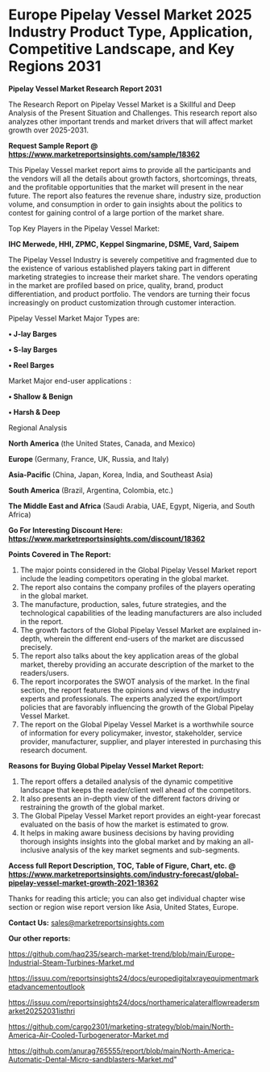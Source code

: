  # Europe Pipelay Vessel Market 2025 Industry Product Type, Application, Competitive Landscape, and Key Regions 2031

<strong>Pipelay Vessel Market Research Report 2031</strong>

The Research Report on Pipelay Vessel Market is a Skillful and Deep Analysis of the Present Situation and Challenges. This research report also analyzes other important trends and market drivers that will affect market growth over 2025-2031.

<strong>Request Sample Report @ <a href=https://www.marketreportsinsights.com/sample/18362>https://www.marketreportsinsights.com/sample/18362</a></strong>

This Pipelay Vessel market report aims to provide all the participants and the vendors will all the details about growth factors, shortcomings, threats, and the profitable opportunities that the market will present in the near future. The report also features the revenue share, industry size, production volume, and consumption in order to gain insights about the politics to contest for gaining control of a large portion of the market share.

Top Key Players in the Pipelay Vessel Market:

<strong>IHC Merwede, HHI, ZPMC, Keppel Singmarine, DSME, Vard, Saipem</strong>

The Pipelay Vessel Industry is severely competitive and fragmented due to the existence of various established players taking part in different marketing strategies to increase their market share. The vendors operating in the market are profiled based on price, quality, brand, product differentiation, and product portfolio. The vendors are turning their focus increasingly on product customization through customer interaction.

Pipelay Vessel Market Major Types are:

<strong>• J-lay Barges

• S-lay Barges

• Reel Barges</strong>

Market Major end-user applications :

<strong>• Shallow & Benign

• Harsh & Deep</strong>

Regional Analysis

</u><strong><b>North America</b></strong> (the United States, Canada, and Mexico)

<strong><b>Europe </b></strong>(Germany, France, UK, Russia, and Italy)

<strong><b>Asia-Pacific</b></strong> (China, Japan, Korea, India, and Southeast Asia)

<strong><b>South America</b></strong> (Brazil, Argentina, Colombia, etc.)

<strong><b>The Middle East and Africa</b></strong> (Saudi Arabia, UAE, Egypt, Nigeria, and South Africa)

<strong>Go For Interesting Discount Here: <a href=https://www.marketreportsinsights.com/discount/18362>https://www.marketreportsinsights.com/discount/18362</a></strong>

<strong>Points Covered in The Report:</strong>
<ol>
  <li>The major points considered in the Global Pipelay Vessel Market report include the leading competitors operating in the global market.</li>
  <li>The report also contains the company profiles of the players operating in the global market.</li>
  <li>The manufacture, production, sales, future strategies, and the technological capabilities of the leading manufacturers are also included in the report.</li>
  <li>The growth factors of the Global Pipelay Vessel Market are explained in-depth, wherein the different end-users of the market are discussed precisely.</li>
  <li>The report also talks about the key application areas of the global market, thereby providing an accurate description of the market to the readers/users.</li>
  <li>The report incorporates the SWOT analysis of the market. In the final section, the report features the opinions and views of the industry experts and professionals. The experts analyzed the export/import policies that are favorably influencing the growth of the Global Pipelay Vessel Market.</li>
  <li>The report on the Global Pipelay Vessel Market is a worthwhile source of information for every policymaker, investor, stakeholder, service provider, manufacturer, supplier, and player interested in purchasing this research document.</li>
</ol>
<strong>Reasons for Buying Global Pipelay Vessel Market Report:</strong>

<ol>
  <li>The report offers a detailed analysis of the dynamic competitive landscape that keeps the reader/client well ahead of the competitors.</li>
  <li>It also presents an in-depth view of the different factors driving or restraining the growth of the global market.</li>
  <li>The Global Pipelay Vessel Market report provides an eight-year forecast evaluated on the basis of how the market is estimated to grow.</li>
  <li>It helps in making aware business decisions by having providing thorough insights insights into the global market and by making an all-inclusive analysis of the key market segments and sub-segments.</li>
</ol>
<strong>Access full Report Description, TOC, Table of Figure, Chart, etc. @ <a href=https://www.marketreportsinsights.com/industry-forecast/global-pipelay-vessel-market-growth-2021-18362>https://www.marketreportsinsights.com/industry-forecast/global-pipelay-vessel-market-growth-2021-18362</a></strong>


Thanks for reading this article; you can also get individual chapter wise section or region wise report version like Asia, United States, Europe.

<strong>Contact Us:</strong>
sales@marketreportsinsights.com

<strong>Our other reports:</strong>

<a href=https://github.com/haq235/search-market-trend/blob/main/Europe-Industrial-Steam-Turbines-Market.md>https://github.com/haq235/search-market-trend/blob/main/Europe-Industrial-Steam-Turbines-Market.md</a>

<a href=https://issuu.com/reportsinsights24/docs/europedigitalxrayequipmentmarketadvancementoutlook>https://issuu.com/reportsinsights24/docs/europedigitalxrayequipmentmarketadvancementoutlook</a>

<a href=https://issuu.com/reportsinsights24/docs/northamericalateralflowreadersmarket20252031isthri>https://issuu.com/reportsinsights24/docs/northamericalateralflowreadersmarket20252031isthri</a>

<a href=https://github.com/cargo2301/marketing-strategy/blob/main/North-America-Air-Cooled-Turbogenerator-Market.md>https://github.com/cargo2301/marketing-strategy/blob/main/North-America-Air-Cooled-Turbogenerator-Market.md</a>

<a href=https://github.com/anurag765555/report/blob/main/North-America-Automatic-Dental-Micro-sandblasters-Market.md>https://github.com/anurag765555/report/blob/main/North-America-Automatic-Dental-Micro-sandblasters-Market.md</a>"
